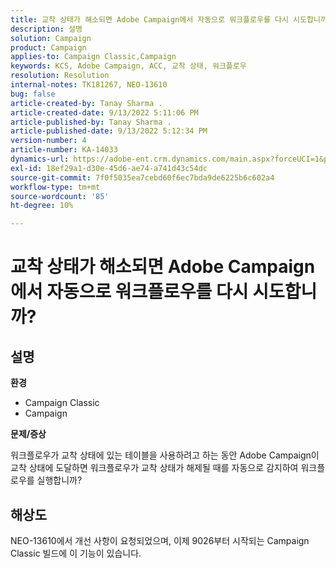 ```yaml
---
title: 교착 상태가 해소되면 Adobe Campaign에서 자동으로 워크플로우를 다시 시도합니까?
description: 설명
solution: Campaign
product: Campaign
applies-to: Campaign Classic,Campaign
keywords: KCS, Adobe Campaign, ACC, 교착 상태, 워크플로우
resolution: Resolution
internal-notes: TK181267, NEO-13610
bug: false
article-created-by: Tanay Sharma .
article-created-date: 9/13/2022 5:11:06 PM
article-published-by: Tanay Sharma .
article-published-date: 9/13/2022 5:12:34 PM
version-number: 4
article-number: KA-14033
dynamics-url: https://adobe-ent.crm.dynamics.com/main.aspx?forceUCI=1&pagetype=entityrecord&etn=knowledgearticle&id=33c2550b-8733-ed11-9db1-002248086735
exl-id: 18ef29a1-d30e-45d6-ae74-a741d43c54dc
source-git-commit: 7f0f5035ea7cebd60f6ec7bda9de6225b6c602a4
workflow-type: tm+mt
source-wordcount: '85'
ht-degree: 10%

---
```


# 교착 상태가 해소되면 Adobe Campaign에서 자동으로 워크플로우를 다시 시도합니까?

## 설명


<b>환경</b>

- Campaign Classic
- Campaign




<b>문제/증상</b>

워크플로우가 교착 상태에 있는 테이블을 사용하려고 하는 동안 Adobe Campaign이 교착 상태에 도달하면 워크플로우가 교착 상태가 해제될 때를 자동으로 감지하여 워크플로우를 실행합니까?

## 해상도


NEO-13610에서 개선 사항이 요청되었으며, 이제 9026부터 시작되는 Campaign Classic 빌드에 이 기능이 있습니다.
